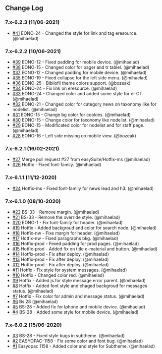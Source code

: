## Change Log

### 7.x-6.2.3 (11/06-2021)
- [#41](https://github.com/easySuite/bibliofil-subtheme/pull/41) EONO-24 - Changed the style for link and tag eresource. (@mihaelad)

### 7.x-6.2.2 (10/06-2021)
- [#39](https://github.com/easySuite/bibliofil-subtheme/pull/39) EONO-12 - Fixed padding for mobile device. (@mihaelad)
- [#38](https://github.com/easySuite/bibliofil-subtheme/pull/38) EONO-15 - Changed color for pager and tr tablel. (@mihaelad)
- [#37](https://github.com/easySuite/bibliofil-subtheme/pull/37) EONO-12 - Changed padding for mobile device. (@mihaelad)
- [#35](https://github.com/easySuite/bibliofil-subtheme/pull/35) EONO-19 - Fixed collapse for the left side menu. (@mihaelad)
- [#36](https://github.com/easySuite/bibliofil-subtheme/pull/36) EONO-25 - Bibliofil theme colors support. (@bozeak)
- [#34](https://github.com/easySuite/bibliofil-subtheme/pull/34) EONO-24 - Fix link on eresource. (@mihaelad)
- [#33](https://github.com/easySuite/bibliofil-subtheme/pull/33) EONO-24 - Changed color and added some style for er CT. (@mihaelad)
- [#32](https://github.com/easySuite/bibliofil-subtheme/pull/32) EONO-21 - Changed color for category news on taxonomy like for nodelist. (@mihaelad)
- [#31](https://github.com/easySuite/bibliofil-subtheme/pull/31) EONO-15 - Change bg color for cookies. (@mihaelad)
- [#30](https://github.com/easySuite/bibliofil-subtheme/pull/30) EONO-15 - Change color for taxonomy like nodelist. (@mihaelad)
- [#29](https://github.com/easySuite/bibliofil-subtheme/pull/29) EONO-15 - Modificated color for nodelist and for staff page. (@mihaelad)
- [#28](https://github.com/easySuite/bibliofil-subtheme/pull/28) EONO-16 - Left side missing on mobile view. (@bozeak)

### 7.x-6.2.1 (16/02-2021)
- [#27](https://github.com/easySuite/bibliofil-subtheme/pull/27) Merge pull request #27 from easySuite/Hotfix-ms (@mihaelad)
- [#26](https://github.com/easySuite/bibliofil-subtheme/pull/26) Hotfix - Fixed font-family. (@mihaelad)

### 7.x-6.1.1 (11/12-2020)
- [#24](https://github.com/easySuite/bibliofil-subtheme/pull/24) Hotfix-ms - Fixed font-family for news lead and h3. (@mihaelad)

### 7.x-6.1.0 (08/10-2020)
- [#22](https://github.com/easySuite/bibliofil-subtheme/pull/22) BS-33 - Remove margin. (@mihaelad)
- [#21](https://github.com/easySuite/bibliofil-subtheme/pull/21) BS-33 - Remove the override style. (@mihaelad)
- [#20](https://github.com/easySuite/bibliofil-subtheme/pull/20) EONO-1 - Fix font-family for header. (@mihaelad)
- [#19](https://github.com/easySuite/bibliofil-subtheme/pull/19) Hotfix - Added backgroud and color for search node. (@mihaelad)
- [#18](https://github.com/easySuite/bibliofil-subtheme/pull/18) Hotfix-nw - Fixe margin for header. (@mihaelad)
- [#17](https://github.com/easySuite/bibliofil-subtheme/pull/17) Hotfix-nw - Fixed paragraphs bkg. (@mihaelad)
- [#16](https://github.com/easySuite/bibliofil-subtheme/pull/16) Hotfix-prod - Fexed padding for prod pages. (@mihaelad)
- [#15](https://github.com/easySuite/bibliofil-subtheme/pull/15) Hotfix-prod - Added fix on title e-material and button. (@mihaelad)
- [#14](https://github.com/easySuite/bibliofil-subtheme/pull/14) Hotfix-prod - Fix after deploy. (@mihaelad)
- [#13](https://github.com/easySuite/bibliofil-subtheme/pull/13) Hotfix-prod - Fix after deploy. (@mihaelad)
- [#12](https://github.com/easySuite/bibliofil-subtheme/pull/12) Hotfix-prod - Fix after deploy. (@mihaelad)
- [#11](https://github.com/easySuite/bibliofil-subtheme/pull/11) Hotfix - Fix style for system messages. (@mihaelad)
- [#10](https://github.com/easySuite/bibliofil-subtheme/pull/10) Hotfix - Changed color red. (@mihaelad)
- [#9](https://github.com/easySuite/bibliofil-subtheme/pull/9) Hotfix - Added js for style message error parent. (@mihaelad)
- [#8](https://github.com/easySuite/bibliofil-subtheme/pull/8) Hotfix - Added font style and chaged backgroud for messages status. (@mihaelad)
- [#7](https://github.com/easySuite/bibliofil-subtheme/pull/7) Hotfix - Fix color for admin and message status. (@mihaelad)
- [#6](https://github.com/easySuite/bibliofil-subtheme/pull/6) Bs 28 (@mihaelad)
- [#5](https://github.com/easySuite/bibliofil-subtheme/pull/5) BS-28 - Added fix for Iphone and mobile device. (@mihaelad)
- [#4](https://github.com/easySuite/bibliofil-subtheme/pull/4) BS-28 - Added some style for mobile device. (@mihaelad)

### 7.x-6.0.2 (15/06-2020)
- [#3](https://github.com/easySuite/bibliofil-subtheme/pull/3) BS-28 - Fixed style bugs in subtheme. (@mihaelad)
- [#2](https://github.com/easySuite/bibliofil-subtheme/pull/2) EASYOPAC-1158 - Fix some color and font bug. (@mihaelad)
- [#1](https://github.com/easySuite/bibliofil-subtheme/pull/1) Easyopac 1158 - Added color and style for Subtheme. (@mihaelad)